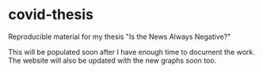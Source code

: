 # covid-thesis
Reproducible material for my thesis "Is the News Always Negative?"

This will be populated soon after I have enough time to document the work. The website will also be updated with the new graphs soon too.
